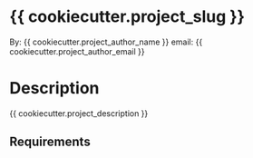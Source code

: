 # {{ cookiecutter.project_slug }}

By: {{ cookiecutter.project_author_name }}
email: {{ cookiecutter.project_author_email }}

# Description

{{ cookiecutter.project_description }}

## Requirements

